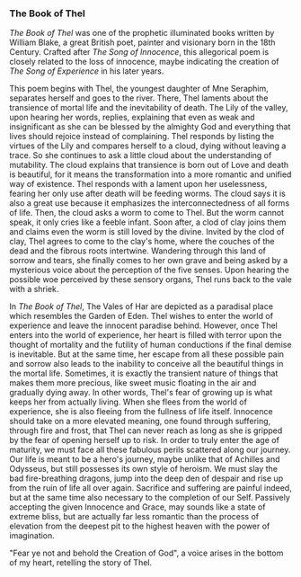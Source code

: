 ### The Book of Thel

*The Book of Thel* was one of the prophetic illuminated books written by William Blake, a great British poet, painter and visionary born in the 18th Century. Crafted after *The Song of Innocence*, this allegorical poem is closely related to the loss of innocence, maybe indicating the creation of *The Song of Experience* in his later years.

This poem begins with Thel, the youngest daughter of Mne Seraphim, separates herself and goes to the river. There, Thel laments about the transience of mortal life and the inevitability of death. The Lily of the valley, upon hearing her words, replies, explaining that even as weak and insignificant as she can be blessed by the almighty God and everything that lives should rejoice instead of complaining. Thel responds by listing the virtues of the Lily and compares herself to a cloud, dying without leaving a trace. So she continues to ask a little cloud about the understanding of mutability. The cloud explains that transience is born out of Love and death is beautiful, for it means the transformation into a more romantic and unified way of existence. Thel responds with a lament upon her uselessness, fearing her only use after death will be feeding worms. The cloud says it is also a great use because it emphasizes the interconnectedness of all forms of life. Then, the cloud asks a worm to come to Thel. But the worm cannot speak, it only cries like a feeble infant. Soon after, a clod of clay joins them and claims even the worm is still loved by the divine. Invited by the clod of clay, Thel agrees to come to the clay's home, where the couches of the dead and the fibrous roots intertwine. Wandering through this land of sorrow and tears, she finally comes to her own grave and being asked by a mysterious voice about the perception of the five senses. Upon hearing the possible woe perceived by these sensory organs, Thel runs back to the vale with a shriek.

In *The Book of Thel*, The Vales of Har are depicted as a paradisal place which resembles the Garden of Eden. Thel wishes to enter the world of experience and leave the innocent paradise behind. However, once Thel enters into the world of experience, her heart is filled with terror upon the thought of mortality and the futility of human conductions if the final demise is inevitable. But at the same time, her escape from all these possible pain and sorrow also leads to the inability to conceive all the beautiful things in the mortal life. Sometimes, it is exactly the transient nature of things that makes them more precious, like sweet music floating in the air and gradually dying away. In other words, Thel's fear of growing up is what keeps her from actually living. When she flees from the world of experience, she is also fleeing from the fullness of life itself. Innocence should take on a more elevated meaning, one found through suffering, through fire and frost, that Thel can never reach as long as she is gripped by the fear of opening herself up to risk. In order to truly enter the age of maturity, we must face all these fabulous perils scattered along our journey. Our life is meant to be a hero's journey, maybe unlike that of Achilles and Odysseus, but still possesses its own style of heroism. We must slay the bad fire-breathing dragons, jump into the deep den of despair and rise up from the ruin of life all over again. Sacrifice and suffering are painful indeed, but at the same time also necessary to the completion of our Self. Passively accepting the given Innocence and Grace, may sounds like a state of extreme bliss, but are actually far less romantic than the process of elevation from the deepest pit to the highest heaven with the power of imagination. 

"Fear ye not and behold the Creation of God", a voice arises in the bottom of my heart, retelling the story of Thel.



